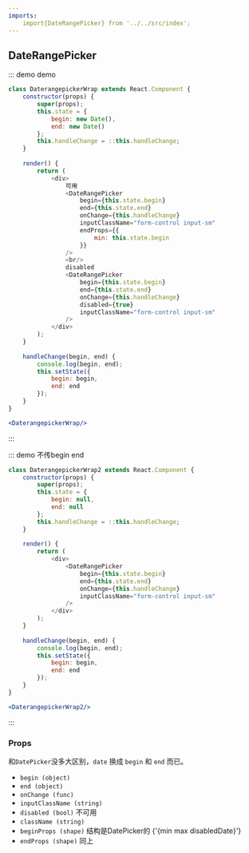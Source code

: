 ```yaml
---
imports:
    import{DateRangePicker} from '../../src/index';
---
```

## DateRangePicker

::: demo demo
```js
class DaterangepickerWrap extends React.Component {
    constructor(props) {
        super(props);
        this.state = {
            begin: new Date(),
            end: new Date()
        };
        this.handleChange = ::this.handleChange;
    }
    
    render() {
        return (
            <div>
                可用
                <DateRangePicker
                    begin={this.state.begin}
                    end={this.state.end}
                    onChange={this.handleChange}
                    inputClassName="form-control input-sm"
                    endProps={{
                        min: this.state.begin
                    }}
                />
                <br/>
                disabled
                <DateRangePicker
                    begin={this.state.begin}
                    end={this.state.end}
                    onChange={this.handleChange}
                    disabled={true}
                    inputClassName="form-control input-sm"
                />
            </div>
        );
    }
    
    handleChange(begin, end) {
        console.log(begin, end);
        this.setState({
            begin: begin,
            end: end
        });
    }
}
```
```jsx
<DaterangepickerWrap/>
```
:::

::: demo 不传begin end
```js
class DaterangepickerWrap2 extends React.Component {
    constructor(props) {
        super(props);
        this.state = {
            begin: null,
            end: null
        };
        this.handleChange = ::this.handleChange;
    }
    
    render() {
        return (
            <div>
                <DateRangePicker
                    begin={this.state.begin}
                    end={this.state.end}
                    onChange={this.handleChange}
                    inputClassName="form-control input-sm"
                />
            </div>
        );
    }
    
    handleChange(begin, end) {
        console.log(begin, end);
        this.setState({
            begin: begin,
            end: end
        });
    }
}
```
```jsx
<DaterangepickerWrap2/>
```
:::

### Props
和`DatePicker`没多大区别，`date` 换成 `begin` 和 `end` 而已。
- `begin (object)`
- `end (object)`
- `onChange (func)`
- `inputClassName (string)`
- `disabled (bool)` 不可用
- `className (string)`
- `beginProps (shape)` 结构是DatePicker的 {'{min max disabledDate}'}
- `endProps (shape)` 同上